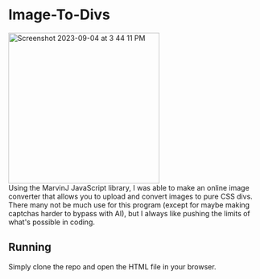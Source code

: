 # Image-To-Divs
<img width="300" alt="Screenshot 2023-09-04 at 3 44 11 PM" src="https://github.com/M-Valentino/Image-To-Divs/assets/79779618/32467aa3-bf7d-4203-9fc2-6c86be26b65b">
<br>
Using the MarvinJ JavaScript library, I was able to make an online image converter that allows you to upload and convert images to pure CSS divs. There many not be much use for this program (except for maybe making captchas harder to bypass with AI), but I always like pushing the limits of what's possible in coding.

## Running
Simply clone the repo and open the HTML file in your browser.
